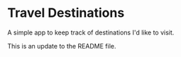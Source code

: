 # Travel Destinations

A simple app to keep track of destinations I'd like to visit.

This is an update to the README file.
